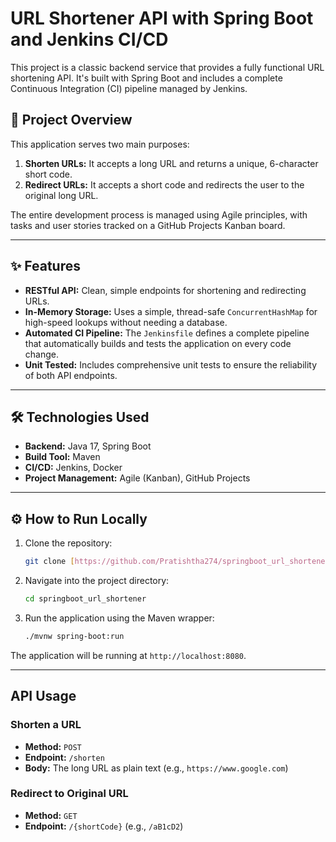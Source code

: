 # URL Shortener API with Spring Boot and Jenkins CI/CD

This project is a classic backend service that provides a fully functional URL shortening API. It's built with Spring Boot and includes a complete Continuous Integration (CI) pipeline managed by Jenkins.

## 🚀 Project Overview

This application serves two main purposes:
1.  **Shorten URLs:** It accepts a long URL and returns a unique, 6-character short code.
2.  **Redirect URLs:** It accepts a short code and redirects the user to the original long URL.

The entire development process is managed using Agile principles, with tasks and user stories tracked on a GitHub Projects Kanban board.

---

## ✨ Features

-   **RESTful API:** Clean, simple endpoints for shortening and redirecting URLs.
-   **In-Memory Storage:** Uses a simple, thread-safe `ConcurrentHashMap` for high-speed lookups without needing a database.
-   **Automated CI Pipeline:** The `Jenkinsfile` defines a complete pipeline that automatically builds and tests the application on every code change.
-   **Unit Tested:** Includes comprehensive unit tests to ensure the reliability of both API endpoints.

---

## 🛠️ Technologies Used

-   **Backend:** Java 17, Spring Boot
-   **Build Tool:** Maven
-   **CI/CD:** Jenkins, Docker
-   **Project Management:** Agile (Kanban), GitHub Projects

---

## ⚙️ How to Run Locally

1.  Clone the repository:
    ```bash
    git clone [https://github.com/Pratishtha274/springboot_url_shortener.git](https://github.com/Pratishtha274/springboot_url_shortener.git)
    ```
2.  Navigate into the project directory:
    ```bash
    cd springboot_url_shortener
    ```
3.  Run the application using the Maven wrapper:
    ```bash
    ./mvnw spring-boot:run
    ```
The application will be running at `http://localhost:8080`.

---

## API Usage

### Shorten a URL
-   **Method:** `POST`
-   **Endpoint:** `/shorten`
-   **Body:** The long URL as plain text (e.g., `https://www.google.com`)

### Redirect to Original URL
-   **Method:** `GET`
-   **Endpoint:** `/{shortCode}` (e.g., `/aB1cD2`)
